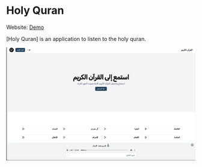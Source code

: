 # Holy Quran

Website: [Demo](https://quran-like.vercel.app)

[Holy Quran] is an application to listen to the holy quran.

![Holy Quran](./public/home.png)
